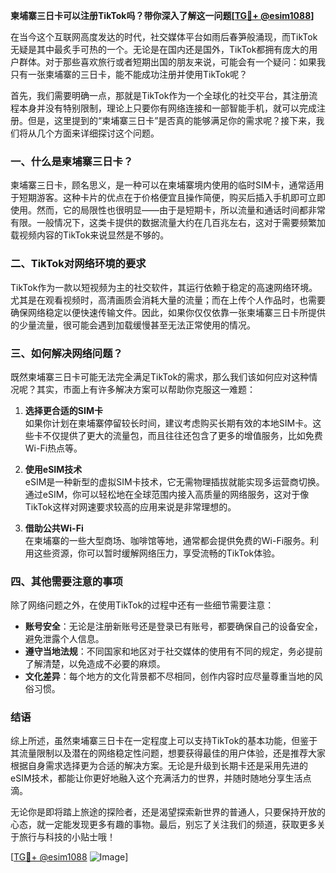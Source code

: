 **柬埔寨三日卡可以注册TikTok吗？带你深入了解这一问题[[TG💪+ @esim1088](https://t.me/s/esim1088)]**

在当今这个互联网高度发达的时代，社交媒体平台如雨后春笋般涌现，而TikTok无疑是其中最炙手可热的一个。无论是在国内还是国外，TikTok都拥有庞大的用户群体。对于那些喜欢旅行或者短期出国的朋友来说，可能会有一个疑问：如果我只有一张柬埔寨的三日卡，能不能成功注册并使用TikTok呢？

首先，我们需要明确一点，那就是TikTok作为一个全球化的社交平台，其注册流程本身并没有特别限制，理论上只要你有网络连接和一部智能手机，就可以完成注册。但是，这里提到的“柬埔寨三日卡”是否真的能够满足你的需求呢？接下来，我们将从几个方面来详细探讨这个问题。

### 一、什么是柬埔寨三日卡？

柬埔寨三日卡，顾名思义，是一种可以在柬埔寨境内使用的临时SIM卡，通常适用于短期游客。这种卡片的优点在于价格便宜且操作简便，购买后插入手机即可立即使用。然而，它的局限性也很明显——由于是短期卡，所以流量和通话时间都非常有限。一般情况下，这类卡提供的数据流量大约在几百兆左右，这对于需要频繁加载视频内容的TikTok来说显然是不够的。

### 二、TikTok对网络环境的要求

TikTok作为一款以短视频为主的社交软件，其运行依赖于稳定的高速网络环境。尤其是在观看视频时，高清画质会消耗大量的流量；而在上传个人作品时，也需要确保网络稳定以便快速传输文件。因此，如果你仅仅依靠一张柬埔寨三日卡所提供的少量流量，很可能会遇到加载缓慢甚至无法正常使用的情况。

### 三、如何解决网络问题？

既然柬埔寨三日卡可能无法完全满足TikTok的需求，那么我们该如何应对这种情况呢？其实，市面上有许多解决方案可以帮助你克服这一难题：

1. **选择更合适的SIM卡**  
   如果你计划在柬埔寨停留较长时间，建议考虑购买长期有效的本地SIM卡。这些卡不仅提供了更大的流量包，而且往往还包含了更多的增值服务，比如免费Wi-Fi热点等。

2. **使用eSIM技术**  
   eSIM是一种新型的虚拟SIM卡技术，它无需物理插拔就能实现多运营商切换。通过eSIM，你可以轻松地在全球范围内接入高质量的网络服务，这对于像TikTok这样对网速要求较高的应用来说是非常理想的。

3. **借助公共Wi-Fi**  
   在柬埔寨的一些大型商场、咖啡馆等地，通常都会提供免费的Wi-Fi服务。利用这些资源，你可以暂时缓解网络压力，享受流畅的TikTok体验。

### 四、其他需要注意的事项

除了网络问题之外，在使用TikTok的过程中还有一些细节需要注意：

- **账号安全**：无论是注册新账号还是登录已有账号，都要确保自己的设备安全，避免泄露个人信息。
- **遵守当地法规**：不同国家和地区对于社交媒体的使用有不同的规定，务必提前了解清楚，以免造成不必要的麻烦。
- **文化差异**：每个地方的文化背景都不尽相同，创作内容时应尽量尊重当地的风俗习惯。

### 结语

综上所述，虽然柬埔寨三日卡在一定程度上可以支持TikTok的基本功能，但鉴于其流量限制以及潜在的网络稳定性问题，想要获得最佳的用户体验，还是推荐大家根据自身需求选择更为合适的解决方案。无论是升级到长期卡还是采用先进的eSIM技术，都能让你更好地融入这个充满活力的世界，并随时随地分享生活点滴。

无论你是即将踏上旅途的探险者，还是渴望探索新世界的普通人，只要保持开放的心态，就一定能发现更多有趣的事物。最后，别忘了关注我们的频道，获取更多关于旅行与科技的小贴士哦！

[[TG💪+ @esim1088](https://t.me/s/esim1088) ![Image](https://i.postimg.cc/4NQfJmqS/Snipaste-2025-05-13-00-14-12.png)]